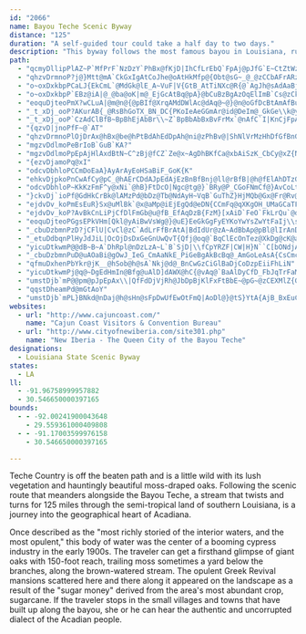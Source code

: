 ```yaml
---
id: "2066"
name: Bayou Teche Scenic Byway
distance: "125"
duration: "A self-guided tour could take a half day to two days."
description: "This byway follows the most famous bayou in Louisiana, running through a land that is rich in Cajun and Creole culture, covered with elegant moss-draped oaks, and dotted with Southern mansions."
path:
  - "qcmyDllipPlAZ~P`MfPrF`NzDzY`PhBx@fKjD|IhCfLrEbQ`FpAj@pJfG`E~CtZtWzDbE|EdCdGlE|@fAj@dAhNd]`LhWvAfEzBxIjB|MztBea@`GqAx@]hAwAlA{BpJcU|EmQfJe^t@yBx@{@nAo@z\\uHfDuBhAe@jFaCnNqFtCRtq@rHx@JfBEjBYvAs@|@q@vCaDtAeAnBq@zHiBxAq@vImHlAyA|JcRbCaH~BgFdAoFt@yBvMuTlC{BxJ}F~GcCzSkK~HsDh|@g\\`HmExDkBfMoF`JmCfCcAbUgLjLiIdE{BrKyE|M_Enb@oRhAw@`AaAh@{@r@wB\\aBnCqe@tJ^zSeCN{B"
  - "qhzvDrmnoP?j@}Mtt@mA`CkGxIgAtCoJhe@oAtHkMfp@{Obt@sG~_@_@zCCbAFrARz@p@~AjYja@CrDg@fBi@j@}LlJmAfBeFvu@KlERjENlAhEhVXz@~@fBxIfM~A`D~Kbb@v@xD`@fEVlFRnQFzm@x@hJ?dCeLro@OrAGzB@zJl@nj@ZjCXjAn@`BjBzC"
  - "o~oxDxkbpPCaLJ{EkCmL`@MdGk@lE_A~VuF|V{GtB_AtTiNXc@R{@`AgJh@sAdAaBjCoDfHoIpG{FdQuQtA{B|EaLh@_ArWe\\`KyKfUkZlXsd@~HaOpIqUxGqRnByErDeHdFiHpAcCxPmh@`GsP~JgPn]mh@xAeBxFoFlJkHrIoFtNeI{P}m@wJw\\{B{IeOgi@\\cA~YqGrn@eLzCMxk@dAhCXjB`@vCpA|h@t\\"
  - "o~oxDxkbpP`EBz@iA|@_@ba@oK|m@_EjGcAtBq@pA}@bCuBzBgAzOqElImB`Cs@zCkBfEoDt@s@fFsHrSwQhBkBdEkFdDoCxCeDpJuPtFgK`Pq]tQce@nPqa@dLc^dC}G|LoX|K}XhPof@jHsS|FeOxBeIfAaDlCsGrRk`@`@uAJyAR]d@YpAEhP`AdU~HzDlBbDxCpMtNbFtG~HjMxD`HpEhMpB~G`CnMjBzIdHdWh@rDBrEq@pd@NnH~Bv[dE|\\rC~Wl@~DxKxg@rO~x@bB~KzClUbAbFnBpFzHrRbNlWj@|@nB~ApPhInB^vBQt@UbKsFpKgG`ViO`DmCnB}CfAsCjLa]fMiUnCaGhM{]`CqIvBqFjLmVlEsIlVeb@aEeDrB_DtKiK|DgEdWoSlAs@d@K|MeAvCi@dTeKzBs@jBKdSJrBQjBa@j`AyZb`@aPd^aP|JaFrNaIdLuJzP_MrGiGfDsCvKaHhEqD`EaEhBsCpAuDnBaK\\gEBgGoAwb@y@cIi@}CuKyj@oGyXMgC@sCJqAX{AnGsUxAaDdByBtP}MjC`F~C_CdSoI|UgJnNiGbz@sKvG{AxYsIpUkG`c@oI`YuErEYrDLbe@tC|kBjKbLfBva@tHft@pQhD^rIG|D^dP`EdRdD"
  - "eoquDjteoPmX?wCLuA|@m@n@{@pBIf@XrqAMdDWlAc@dAq@~@}@n@oGfDcBtAmAfBu@tB[jDVds@PhFf@nEFpBCr@WxAWt@eHhQ{@xAsAbAeC~@_CEam@sJgDa@{@EaAFaDdAmLzFeSrKeClAmCx@sCf@wCVuVLiEAic@}@_L{Aid@aJaK_BoBq@S^{BlAuBxAeAhBa@rASbBChAB|XOhF_@`CuQxs@}@lCa@n@gCtBaA`@}B^}CJyR@iELeq@`J"
  - "_t_xDj_ooP?AKurAB{_@RsBhGoTX_BN_DC{PKoIeAeGGmAr@id@DeIm@_GkGe\\k@yBzCgBvCoCdByCpA_E\\kB`Iqr@~Ggo@d@qDv@uBt@gA`AcA|HoN\\kAhAwGXmCBsAe@eRk@qDgBqFOs@Gw@`AwICmAScB}AuGE{@\\wEVsA`@kA|@{@pBgA|FiCpGgD|MuIpC_BrBu@fCKtAL|Cj@jMhD~ANxBJjBWvDsAxc@oQtDsBhCkChK}PfCyC`BeAhFaCjCs@vBKp^RtCM`S_CfABjBHbWxEvCVrDI|Bc@xCoAhC{AdX{Rx@{@vCeFdA{CjAsCpCkDff@kWrA_ApAyA~A_Df@gBrHg_@t@wCz@sChCaFnN}S|HuO~BwCtAoAvBsAtPmJlEyCxAyA|AmCf@qA|@cDdAwFtD_YhAkDtAiB^_@nCyA`AYpAQhbAaEhEEJpAh@hBb@Xn[vc@xBlDzCzIJ^@lAiMnM|@bBOf@aAlB_BtDk@dBO~@B~@Jl@|MbRj@~@dAjC~CvMRrA`@`Lh@hDdAtC`GrNtC|M`EhOlAxDlB`ElDzFhBlBdF~D~BbAfCn@pDb@pRCr@L`EhBpBbCbDlHXjAh@~D~Ijy@f@fHBbLt@lX^bF`@xAb@p@vH~FhjA|x@hBl@re@`DhBd@zBpAp@hAbEfNt@rB~CxG~JxR`DpFfElGpAdCfL~\\pAdCjGvJhBlBbE|DfCx@|E`AhKlAbY^r`@X~B^b]lSnGhDjD~BlKtGbMrI`LfHvCrA`FdBfb@nM`@Rf@j@R^TfAbJfhBw@nO"
  - "_t_xDj_ooP`CzAdClBfB~BpBhEjAbBr\\~Z`BpBbAbBxBvFrMx`@nAfC`I|KnCjFpAjDnGfTnCpGvTfd@vo@rnAv_AtmB`h@_d@nA{@xDyBjKkF~]uLpAMvGd@lBKlf@oL`WmJ`OsHlB{AhAgB~L}WlG{PfCuHlAuGlKoy@tFe]bBwIrE}NxAyB|EaEjBmBb@cAp@}CzD}SJ_CaG_g@C_BFaAf@kCfC_HbOm]zAaDj@}@fBgBlByAtAw@vQkHhY_GnIfOhAtAlAx@pDlAzLg@dIqB`FoBrHqB~m@sU~tAoXvd@yJ~V{Epn@{Mra@mF~b@_CzOmAf]qAnC\\zj@zNfDrAbUfKjDnA`[`OjaAjb@j@PvMhA"
  - "{qzvD|jnoPfF~@`AT"
  - "qhzvDrmnoPlOjDrAx@hBx@be@hPtBdAhEdDpAh@ni@zPhBv@|ShNlVrMzHhDfGfBnGjAhGl@rCHfEYpAe@rBkAbk@ge@bJgGnjBq`Ann@ca@fNcJtAgAjM_IpUqO"
  - "mgzvDdlmoPeBrIoB`GuB`KA?"
  - "mgzvDdlmoPpEpAjHlAxdBtN~C^zBj@fCZ`Ze@x~AgDhBKfCa@xbAiSzK_CbCy@xZ{NxBsAfZ_YhCkBzYaJnAg@nAeA|AeBfTiW~A}CfJiVzBsJ"
  - "{ezvDjamoPq@xI"
  - "odcvDbhloPCCmDoEaA}AyArAyEoHSaBiF_GoK{K"
  - "ehkvDjpkoPnCwAfCy@pC_@hAErCDdAJpEdAjEzBnBfBnj@ll@rBfB|@h@fElAhDTzGH`Yr@nXxAnC@|Iy@xPaC`LnPhDgDfEmDxJiJzNsMpFkFrBaB~A{A"
  - "odcvDbhloP~KkKzFmF^y@xNi`@hB}FtDcO|Ngc@tg@}`BRy@P_CGoFNmCf@}AvCoLtDuMnHcYtIc[`Ngd@p@oCfM{`@hDaGbE}FvAmCvLuZtRyd@tJqTfw@{yAxDoGrOcT`PwW|IsMpFsJ|Uu`@vS}a@zh@ky@fHkKlRq[bM}Q~EgG`B{B"
  - "}ckvDj`ioPf@GdHkCrBk@lAMzPd@bDz@Tb@NdAyH~VqB`GuThZ}HjMQb@Gx@Fr@Rv@"
  - "ejdvDv_koPmEsEuR}Sx@uMlBk`@x@aMp@iEjEgQd@eDN{CCmFq@qXKgOH_UMaGCaTFiJCe_ALcXz@aW`BcNjFq]PqBtDsbA_Egf@m@kEc@iB_AwBw@iAc@c@kBkAcIoCwCg@sCK_Lf@oNGqJSeTw@kBDu@LgL~EsQzEqZnJwb@fM_DlAiAj@qR|MiCnAmCt@}NvBsG`@{EAaDXcFtBuAb@wA@oNwAmTsCcDGqOuB{@IaANwd@~M}@\\{Az@e@b@qAfB}NjYs@lBaArHkCb[VvVStRNfDh@fC~D`LrBdCzIzNfVz^pCrDnGxEpAp@vBf@hF^vAj@p_@pV|AfAlAjBXr@VrBIdDYtAeDfISp@O`BfAp_@TxBRjAfAlBnGzIlGfLxNtSzNjRpClCfLdJhAh@p@NfCHtAG"
  - "ejdvDv_koP?AvBkCnLiPjCfDlFmGb@u@fB_EfAqDzB{FzM}[xAiD`FeO`FkLrQu`@dHoPfD{ItLo`@NeBL_GLaAj@mCxIc]lHq[hAyClF{LtMya@xI}UbGmOhSad@lMeZv_@gw@bXyf@bXyd@r\\wi@bXqb@`h@cu@zBsCvDsDdIaNVu@`H_LlEsEbDuAlBqBp@mA|DgEdByBlVk]lOcU~AyC{BwBnC}DpT}VnWc[fOuTxNcShBrAl@YdBgBdEuFbJuMhBkAvFyB~@q@zKiPrI_G`B}A`KmV`@mAn@sClK}q@?eBO{@}@yC?eBxDmS~BiRvDkRjEea@bB}KpBaLjCsFfUkb@jCkF`e@az@~GaP\\cAbHm]bG}QdBgEt@cAlFiFdKuN^cC~Dae@`AeDhEuHVaA|Mk`BZyFQgCqAsHiAmFqGoUsG}PgD{GaAmBiMmSeIgLcCoCeJeJkL}NeGaKoAaCaBeE_@eBkB}Qi@uGEeEj@oCdBsFdAmCfBeDbCeDlBuBxAkAnIuFpBs@tAWxe@oFfc@}AxA?rVvBjJ`Cjd@nM~Aj@|BxAr@r@pEnGtA~AvBpBpAx@pYtNjVzNbWtPnG`D|HfDdd@pUdBh@pARnCJvCW~Bs@nBcAn@g@jB{BfBqDb@aBd@{DdDklA?aCYwDmAoGeUou@iOgf@_CaHsDyIm@sAiWea@c\\{h@qAmBiJeLeBmCiKwUAg@_@]oG}Nm@mBYeBw@uLGsE~@}YXiEn@_FpH_^hAqChQ}ZjDoDpIyHh@{@`B{DnAiBhc@{]|BiAvA[pAKrCDbFl@zCBfKYbPqAbP_BnA[jAk@fCsChBkAzk@iP~A}@hDgDv@g@db@uNhXyJdA[j@El@Dr@d@`@~@xPtj@b@dCrBvQxEpc@vDjb@O`AW^qDlB_@d@aAdYbCvTjDzYjDbQdR|n@vAvFx@tBpObp@`H{Alj@uNlCeAjAaA|p@}w@fCmE`A_CtFcRfC{OdQy_AfD{R`AeHhOivA~Dgf@`Cud@fYbE@?"
  - "eoquDjteoPGgsEPkVHm[Qkl@yAiBwVsWg@}@uE}EeGkGgFyEYKoYwYsZwYtFaIj\\sc@tc@wk@pi@et@e[s[YM}n@mo@}CuCmN_O?A"
  - "_cbuDzbmnPzD?jCFlU|CvCl@zC`AdLrFfBrAtA|BdIdUr@zA~AdBbAp@pBl@lIrAnDJnPg@l@KnGeBfCE~w@vDxEx@lBt@vGlDlEfC~FbEvGzFtG`HtFnHvHfM~]nt@vHbPzAjFf@rEJnCGdFc@lEy@|CgHxQu@rEOfDBdBpAjLLlCAdEc@`Hi@dD_E|SQpBMhC?dDLlB`@xCv@~CbGtOxAhFPvAR`CBzAm@zZGbIP~Fv@lG~AlGtAzCtA|BvIjKbB|C~@|Bp@jDx@zM\\zC~Jn|@ZzAx@jCtEbK`AxCd@dCdC|ZpFhv@lDpd@?z@OvAc@tAeArA}Ax@iALkg@Ak@DoB^sB`AaB`Be\\lh@_CbDgCtCaT|Sm[tZiFrFkC~BsBtCqBxFm@LmAy@wAYqFM}AFcBj@eObI{Ab@{@FoQXmHKwJs@yCGqKr@oC?uB]yM{C_VsGqWgJu]qMqBi@ih@aEoyEq\\gHU_HC}lAjAyeAFi[NwMIaQD"
  - "_etuDdbqnPlHyJdJiL|OcOjDsDxGeGnUwQvT{Qfj@oq@`BqClEcOnTez@XkDg@cK@aAOkBByAPqBjOw{@`@aB|@eCjNqUp@yA`Os^"
  - "yicuDtkwmP@@dB~B~A`DhRpl@nDzLzA~L`B`SjD|\\fCpYRZF|CW|H}N``C[bONdjAdA`m@Z~cAdDflBBrjA"
  - "_cbuDzbmnPuD@uAOaBi@gOwJ_IeG_CmAaNkE_PiGeBgAkBcBq@_AmGoLeAsA{CsCmc@u`@{SyQae@y`@uDmDgWeTy@e@_I}BoGaCkEqAyXmD{@YgHaDk}@ei@yE{CAA"
  - "qfmuDxhenPbYkr@jK__@hSob@h@sA`Nkj@d@_BnCwGzCiGlBaDjCoDzpEiiFhLiN"
  - "yicuDtkwmPj@q@~DgEdHmIn@Bfg@uAlD]dAWX@hC{@vAq@`BaAlDyCfD_FbJqTrFaMzAmEt@{Cd@eDZoDFeEGeE]{E_@gDe@_C}D}\\{@m[FwC`@uCbAsCfBkC~CsBnBa@n~@gQdIeCtEuB~B_BzCsChAyAbScZh@eAhK}OhAgA`Ak@lCVfBr@`ARfXr@hCQ|IiAlEq@hD{@R@VRND|Cs@Za@d@Yt`@{MpNyGzA_A|XoS`HmHtEiFhBqCxMqW~@_CfHqWrDiIzDgM~EsS`Ho^jD_SvHgz@vFgp@hAyIbEgi@lCk`@"
  - "umstDjb`mP@@pm@pJpEpAx\\|QfFdDjVjRh@JbDpBjKlFxFtBbE~@pG~@zCEXMlZ{GpAKvFLnAAzTqBdCGpANhChAfCzAfA|A~@tB~Lh[h@nBpA`Q|Fv[|Dj]vAhHbBlE`BjCjB~BpCxBdAf@lDp@d[lEpJ`@bC?vMk@j^sDxTuCrLaCpB@x@R`Ah@t@l@lF|GlNfRvA`AbHpGn~@jx@|j@fk@bIzH~ErDpKtGpLxGtJzEbDpBhSfO`DlCnH`HhXtWva@f`@pArAtPbVpB`DjBdEdBxGXhBdB`PZjE`Axa@ThCf@pEbCbNl@jB~BhGbA|BzM|Vr@fAx@~ApAhB`AhAlDlCdF`DbEjBrKrChQ~CjRnBvTpB~K`@`H?`XmBhAYnCsAxAeArCeCzAaBpAsBfCsFhE{OnLip@hAoF`BqDjE{GtDaDhGwD~BgAfDmAnCm@dFu@~N{AbC?hGd@|IrAzCp@|Ad@dQ`HjGnDfCfBtFjFrC`DrFnHdRn\\nIhM`AlArCvBtB`AxA^bBLlCMrC_AjCsAzHsGvDmFfG{E|BmCfEaEhNgK~Ak@hBSxAXx@p@lAI"
  - "qqstDheamPd@mGtAoY"
  - "umstDjb`mPL}BNkd@nDaj@h@sHn@sFpDwUfEwOtFmQ|AoDl@}@tS}YtA{AjB_BxEuC~s@iW`E_AtRmCvPkBtv@uK|p@}K|l@uKdGkAjFkBbBYrDdAlK`InIwPvCqHhD}KdC_LhImb@`AmHv@aKl@qXmJeAeVse@iTg[aAcBaMsVy`@gt@_FiKoQqb@}A{EkDuL{WwaAiAyFu@{G]oHE_DZyIZsC|@aGtAaFbAaCjD_DbB}@jDcA`AKv]c@js@}Hv\\qBfIUpb@yBtFq@n_@aIvA_@|Ay@hNuIzQyMfI{I^k@lAgA`Ae@l@m@p@sApAeEn@oDx@kHVuDTyHCyD]gG{CwWe@oAqNgR{AaB{CkCsWuRoDuByP_JiEyAwM{AmFyAwVmMcOoIiXiNkCmB{CwCuDuFaD{HiAaFo@eGkCol@OmGq@uNeAuXCaD^uG`@eDn@{Cx@eChBoEjCiEtBaCjB_BrCoBxAw@h[uMdJiEvQ_IlBaAbBsAxCoDlAuBjCaG`A}@vBsAVAf@_@cFaPY_@qAaEeDaLkGuRcHqViEaN?k@s@oByIeZUsDP}Br@gBzAsCj@eAPYq@gDgExAiSzIuGfCsCsBmEiCkCeAqH}B{UwQ{CgCuEmGsAuAqEsD}@_A{HmMyAaAuA_@sBCkRvBO_LOoC{@yGy@yDm@mC{CmIuEaIcCmD}AmBcE{DeFwDuGgD_FeB_Du@}F}@eYaBi`AgAkaBcCyDVgPfD{QlCwR~BwH\\kJQ_QeByG{AcC_A{BkA{WuO}BgAgGmBqEq@gNgAqT}DuCa@uEWeLHu[rAuNtAuIbBmEj@ar@`DseArD}En@mG~A}FjCmDfCuErEobAxjAmGnG_IlGs\\bSoDdCiDjDeJtLiGhGy^hZqFlDwEzBkHlCuFxAge@fIuEd@qEPuFI{COqUeCsHQkCHes@fF}EN_NH{Gz@cDx@aBl@cTfKyQxOeGnHgBjC"
websites:
  - url: "http://www.cajuncoast.com/"
    name: "Cajun Coast Visitors & Convention Bureau"
  - url: "http://www.cityofnewiberia.com/site301.php"
    name: "New Iberia - The Queen City of the Bayou Teche"
designations:
  - Louisiana State Scenic Byway
states:
  - LA
ll:
  - -91.96758999957882
  - 30.546650000397165
bounds:
  - - -92.00241900043648
    - 29.559361000409808
  - - -91.17003599976158
    - 30.546650000397165

---
```


Teche Country is off the beaten path and is a little wild with its lush vegetation and hauntingly beautiful moss-draped oaks. Following the scenic route that meanders alongside the Bayou Teche, a stream that twists and turns for 125 miles through the semi-tropical land of southern Louisiana, is a journey into the geographical heart of Acadiana.

Once described as the "most richly storied of the interior waters, and the most opulent," this body of water was the center of a booming cypress industry in the early 1900s. The traveler can get a firsthand glimpse of giant oaks with 150-foot reach, trailing moss sometimes a yard below the branches, along the brown-watered stream. The opulent Greek Revival mansions scattered here and there along it appeared on the landscape as a result of the "sugar money" derived from the area's most abundant crop, sugarcane. If the traveler stops in the small villages and towns that have built up along the bayou, she or he can hear the authentic and uncorrupted dialect of the Acadian people.
